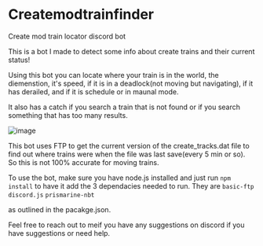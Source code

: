 # Createmodtrainfinder
Create mod train locator discord bot



This is a bot I made to detect some info about create trains and their current status!

Using this bot you can locate where your train is in the world, the diemenstion, it's speed, if it is in a deadlock(not moving but navigating), if it has derailed, and if it is schedule or in maunal mode.

It also has a catch if you search a train that is not found or if you search something that has too many results.

![image](https://github.com/user-attachments/assets/ff63b7c9-c2b4-4baa-920d-2b669204f9d1)



This bot uses FTP to get the current version of the create_tracks.dat file to find out where trains were when the file was last save(every 5 min or so). So this is not 100% accurate for moving trains.


To use the bot, make sure you have node.js installed and just run `npm install` to have it add the 3 dependacies needed to run.
They are 
`basic-ftp`
`discord.js`
`prismarine-nbt`

as outlined in the pacakge.json.

Feel free to reach out to meif you have any suggestions on discord if you have suggestions or need help. 

